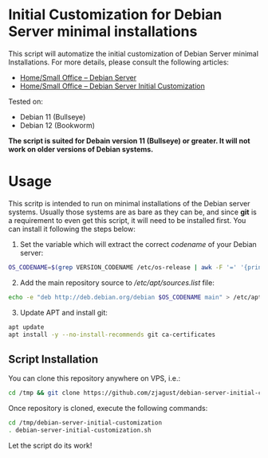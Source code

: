 # Initial Customization for Debian Server minimal installations

This script will automatize the initial customization of Debian Server minimal Installations. For more details, please consult the following articles:

- [Home/Small Office – Debian Server](https://zacks.eu/home-small-office-debian-server/)
- [Home/Small Office – Debian Server Initial Customization](https://zacks.eu/debian-server-initial-customization/)

Tested on:

- Debian 11 (Bullseye)
- Debian 12 (Bookworm)

**The script is suited for Debain version 11 (Bullseye) or greater. It will not work on older versions of Debian systems.**

# Usage

This scritp is intended to run on minimal installations of the Debian server systems. Usually those systems are as bare as they can be, and since **git** is a requirement to even get this script, it will need to be installed first. You can install it following the steps below:

01) Set the variable which will extract the correct *codename* of your Debian server:

```bash
OS_CODENAME=$(grep VERSION_CODENAME /etc/os-release | awk -F '=' '{print $2}')
```

02) Add the main repository source to */etc/apt/sources.list* file:

```bash
echo -e "deb http://deb.debian.org/debian $OS_CODENAME main" > /etc/apt/sources.list
```

03) Update APT and install git:

```bash
apt update
apt install -y --no-install-recommends git ca-certificates
```

## Script Installation

You can clone this repository anywhere on VPS, i.e.:

```bash
cd /tmp && git clone https://github.com/zjagust/debian-server-initial-customization.git
```

Once repository is cloned, execute the following commands:

```bash
cd /tmp/debian-server-initial-customization
. debian-server-initial-customization.sh
```

Let the script do its work!